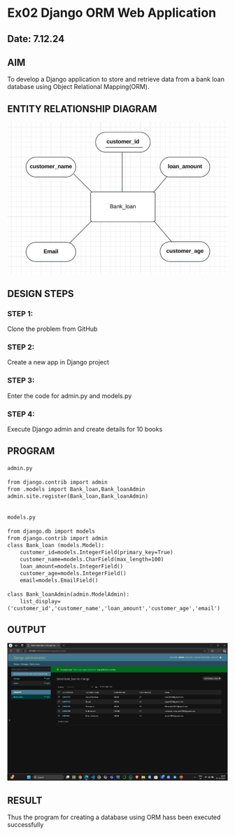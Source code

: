 # Ex02 Django ORM Web Application
## Date: 7.12.24

## AIM
To develop a Django application to store and retrieve data from a bank loan database using Object Relational Mapping(ORM).

## ENTITY RELATIONSHIP DIAGRAM
![alt text](<WhatsApp Image 2024-11-16 at 14.03.11_9bd2035d.jpg>)

## DESIGN STEPS

### STEP 1:
Clone the problem from GitHub

### STEP 2:
Create a new app in Django project

### STEP 3:
Enter the code for admin.py and models.py

### STEP 4:
Execute Django admin and create details for 10 books

## PROGRAM
```
admin.py

from django.contrib import admin
from .models import Bank_loan,Bank_loanAdmin
admin.site.register(Bank_loan,Bank_loanAdmin)


models.py

from django.db import models
from django.contrib import admin
class Bank_loan (models.Model):
    customer_id=models.IntegerField(primary_key=True)
    customer_name=models.CharField(max_length=100)
    loan_amount=models.IntegerField()
    customer_age=models.IntegerField()
    email=models.EmailField()

class Bank_loanAdmin(admin.ModelAdmin):
    list_display=('customer_id','customer_name','loan_amount','customer_age','email')

```

## OUTPUT

![alt text](<Screenshot 2024-12-07 184916.png>)


## RESULT
Thus the program for creating a database using ORM hass been executed successfully
